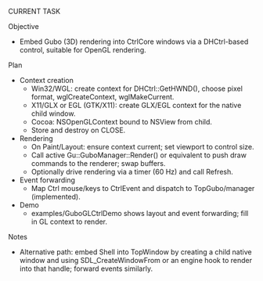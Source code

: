 CURRENT TASK

Objective
- Embed Gubo (3D) rendering into CtrlCore windows via a DHCtrl-based control, suitable for OpenGL rendering.

Plan
- Context creation
  - Win32/WGL: create context for DHCtrl::GetHWND(), choose pixel format, wglCreateContext, wglMakeCurrent.
  - X11/GLX or EGL (GTK/X11): create GLX/EGL context for the native child window.
  - Cocoa: NSOpenGLContext bound to NSView from child.
  - Store and destroy on CLOSE.
- Rendering
  - On Paint/Layout: ensure context current; set viewport to control size.
  - Call active Gu::GuboManager::Render() or equivalent to push draw commands to the renderer; swap buffers.
  - Optionally drive rendering via a timer (60 Hz) and call Refresh.
- Event forwarding
  - Map Ctrl mouse/keys to CtrlEvent and dispatch to TopGubo/manager (implemented).
- Demo
  - examples/GuboGLCtrlDemo shows layout and event forwarding; fill in GL context to render.

Notes
- Alternative path: embed Shell into TopWindow by creating a child native window and using SDL_CreateWindowFrom or an engine hook to render into that handle; forward events similarly.

